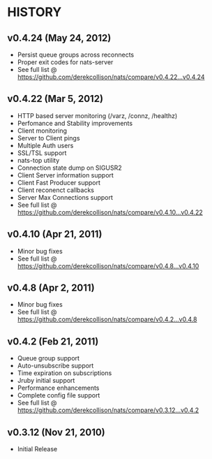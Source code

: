 # HISTORY

## v0.4.24 (May 24, 2012)

  - Persist queue groups across reconnects
  - Proper exit codes for nats-server
  - See full list @ https://github.com/derekcollison/nats/compare/v0.4.22...v0.4.24

## v0.4.22 (Mar 5, 2012)

  - HTTP based server monitoring (/varz, /connz, /healthz)
  - Perfomance and Stability improvements
  - Client monitoring
  - Server to Client pings
  - Multiple Auth users
  - SSL/TSL support
  - nats-top utility
  - Connection state dump on SIGUSR2
  - Client Server information support
  - Client Fast Producer support
  - Client reconenct callbacks
  - Server Max Connections support
  - See full list @ https://github.com/derekcollison/nats/compare/v0.4.10...v0.4.22

## v0.4.10 (Apr 21, 2011)

  - Minor bug fixes
  - See full list @ https://github.com/derekcollison/nats/compare/v0.4.8...v0.4.10

## v0.4.8 (Apr 2, 2011)

  - Minor bug fixes
  - See full list @ https://github.com/derekcollison/nats/compare/v0.4.2...v0.4.8

## v0.4.2 (Feb 21, 2011)

  - Queue group support
  - Auto-unsubscribe support
  - Time expiration on subscriptions
  - Jruby initial support
  - Performance enhancements
  - Complete config file support
  - See full list @ https://github.com/derekcollison/nats/compare/v0.3.12...v0.4.2

## v0.3.12 (Nov 21, 2010)

  - Initial Release

